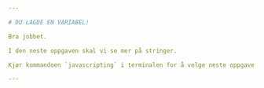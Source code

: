 ```yaml
---

# DU LAGDE EN VARIABEL!

Bra jobbet.

I den neste oppgaven skal vi se mer på stringer.

Kjør kommandoen `javascripting` i terminalen for å velge neste oppgave.

---
```

